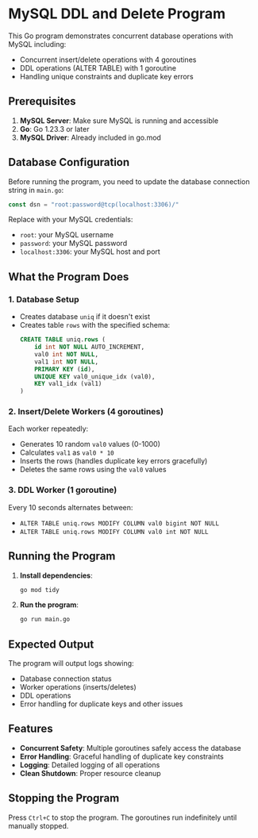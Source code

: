 # MySQL DDL and Delete Program

This Go program demonstrates concurrent database operations with MySQL including:
- Concurrent insert/delete operations with 4 goroutines
- DDL operations (ALTER TABLE) with 1 goroutine
- Handling unique constraints and duplicate key errors

## Prerequisites

1. **MySQL Server**: Make sure MySQL is running and accessible
2. **Go**: Go 1.23.3 or later
3. **MySQL Driver**: Already included in go.mod

## Database Configuration

Before running the program, you need to update the database connection string in `main.go`:

```go
const dsn = "root:password@tcp(localhost:3306)/"
```

Replace with your MySQL credentials:
- `root`: your MySQL username
- `password`: your MySQL password
- `localhost:3306`: your MySQL host and port

## What the Program Does

### 1. Database Setup
- Creates database `uniq` if it doesn't exist
- Creates table `rows` with the specified schema:
  ```sql
  CREATE TABLE uniq.rows (
      id int NOT NULL AUTO_INCREMENT,
      val0 int NOT NULL,
      val1 int NOT NULL,
      PRIMARY KEY (id),
      UNIQUE KEY val0_unique_idx (val0),
      KEY val1_idx (val1)
  )
  ```

### 2. Insert/Delete Workers (4 goroutines)
Each worker repeatedly:
- Generates 10 random `val0` values (0-1000)
- Calculates `val1` as `val0 * 10`
- Inserts the rows (handles duplicate key errors gracefully)
- Deletes the same rows using the `val0` values

### 3. DDL Worker (1 goroutine)
Every 10 seconds alternates between:
- `ALTER TABLE uniq.rows MODIFY COLUMN val0 bigint NOT NULL`
- `ALTER TABLE uniq.rows MODIFY COLUMN val0 int NOT NULL`

## Running the Program

1. **Install dependencies**:
   ```bash
   go mod tidy
   ```

2. **Run the program**:
   ```bash
   go run main.go
   ```

## Expected Output

The program will output logs showing:
- Database connection status
- Worker operations (inserts/deletes)
- DDL operations
- Error handling for duplicate keys and other issues

## Features

- **Concurrent Safety**: Multiple goroutines safely access the database
- **Error Handling**: Graceful handling of duplicate key constraints
- **Logging**: Detailed logging of all operations
- **Clean Shutdown**: Proper resource cleanup

## Stopping the Program

Press `Ctrl+C` to stop the program. The goroutines run indefinitely until manually stopped.
